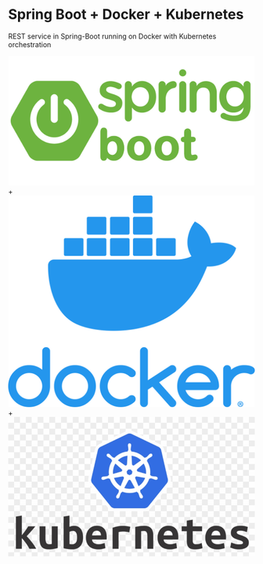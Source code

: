 # Spring Boot + Docker + Kubernetes
REST service in Spring-Boot running on Docker with Kubernetes orchestration

![Image of Spring Boot](https://github.com/bhaskarkoley87/SpringBootOnkubernetes/blob/master/images/spring-logo-png-4.png) + ![Image of docker](https://github.com/bhaskarkoley87/SpringBootOnkubernetes/blob/master/images/vertical-logo-monochromatic.png) + ![Image of Kubernetes](https://github.com/bhaskarkoley87/SpringBootOnkubernetes/blob/master/images/47-479311_setting-up-a-cluster-locally-on-windows-kubernetes.png)
